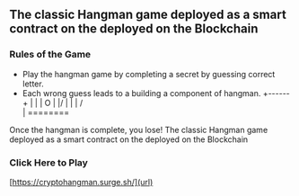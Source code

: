 ## The classic Hangman game deployed as a smart contract on the deployed on the Blockchain
### Rules of the Game
- Play the hangman game by completing a secret by guessing correct letter.
- Each wrong guess leads to a building a component of hangman.
+------+
|   |
|   O
|  \|/
|   |
|  / \
|
========

Once the hangman is complete, you lose!
The classic Hangman game deployed as a smart contract on the deployed on the Blockchain

### Click Here to Play
[https://cryptohangman.surge.sh/](url)
